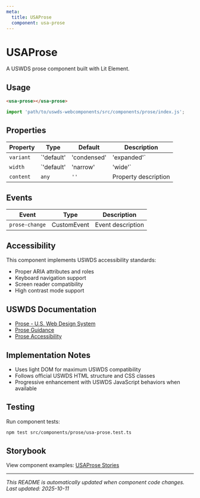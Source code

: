 ```yaml
---
meta:
  title: USAProse
  component: usa-prose
---
```


# USAProse

A USWDS prose component built with Lit Element.

## Usage

```html
<usa-prose></usa-prose>
```

```javascript
import 'path/to/uswds-webcomponents/src/components/prose/index.js';
```

## Properties

| Property | Type | Default | Description |
|----------|------|---------|-------------|
| `variant` | `'default' | 'condensed' | 'expanded'` | `'default'` | Property description |
| `width` | `'default' | 'narrow' | 'wide'` | `'default'` | Property description |
| `content` | `any` | `''` | Property description |

## Events

| Event | Type | Description |
|-------|------|-------------|
| `prose-change` | CustomEvent | Event description |

## Accessibility

This component implements USWDS accessibility standards:

- Proper ARIA attributes and roles
- Keyboard navigation support
- Screen reader compatibility
- High contrast mode support

## USWDS Documentation

- [Prose - U.S. Web Design System](https://designsystem.digital.gov/components/prose/)
- [Prose Guidance](https://designsystem.digital.gov/components/prose/#guidance)
- [Prose Accessibility](https://designsystem.digital.gov/components/prose/#accessibility)

## Implementation Notes

- Uses light DOM for maximum USWDS compatibility
- Follows official USWDS HTML structure and CSS classes
- Progressive enhancement with USWDS JavaScript behaviors when available

## Testing

Run component tests:

```bash
npm test src/components/prose/usa-prose.test.ts
```

## Storybook

View component examples: [USAProse Stories](http://localhost:6006/?path=/story/components-prose)

---

_This README is automatically updated when component code changes._
_Last updated: 2025-10-11_
